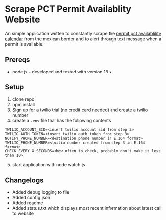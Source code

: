# Scrape PCT Permit Availablity Website
An simple application written to constantly scrape the [permit pct availablility calendar]("https://portal.permit.pcta.org/availability/mexican-border.php") from the mexican border and to alert through text message when a permit is available. 

## Prereqs
- node.js - developed and tested with version 18.x

## Setup
1. clone repo
2. npm install
3. Sign up for a twilio trial (no credit card needed) and  create a twilio number
4. create a `.env` file that has the following contents
```
TWILIO_ACCOUNT_SID=<insert twilio account sid from step 3>
TWILIO_AUTH_TOKEN=<insert twilio auth token from step 3>
NOTIFY_PHONE_NUMBER=<destination phone number in E.164 format>
TWILIO_PHONE_NUMBER=<twilio number created from step 3 in E.164 format>
CHECK_EVERY_X_SECONDS=<how often to check, probably don't make it less than 10>
```
5. start application with node watch.js

## Changelogs
- Added debug logging to file
- Added config.json
- Added readme
- Added status.txt which displays most recent information about latest call to website
